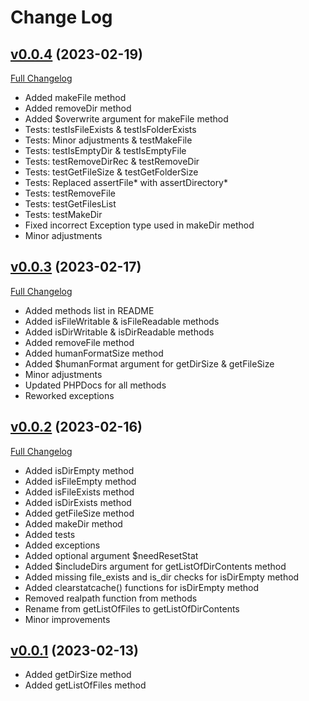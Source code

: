 # Change Log

## [v0.0.4](https://github.com/torrentpier/torrentpier/tree/v0.0.4) (2023-02-19)

[Full Changelog](https://github.com/torrentpier/torrentpier/compare/v0.0.3...v0.0.4)

- Added makeFile method
- Added removeDir method
- Added $overwrite argument for makeFile method
- Tests: testIsFileExists & testIsFolderExists
- Tests: Minor adjustments & testMakeFile
- Tests: testIsEmptyDir & testIsEmptyFile
- Tests: testRemoveDirRec & testRemoveDir
- Tests: testGetFileSize & testGetFolderSize
- Tests: Replaced assertFile* with assertDirectory*
- Tests: testRemoveFile
- Tests: testGetFilesList
- Tests: testMakeDir
- Fixed incorrect Exception type used in makeDir method
- Minor adjustments

## [v0.0.3](https://github.com/torrentpier/torrentpier/tree/v0.0.3) (2023-02-17)

[Full Changelog](https://github.com/torrentpier/torrentpier/compare/v0.0.2...v0.0.3)

- Added methods list in README
- Added isFileWritable & isFileReadable methods
- Added isDirWritable & isDirReadable methods
- Added removeFile method
- Added humanFormatSize method
- Added $humanFormat argument for getDirSize & getFileSize
- Minor adjustments
- Updated PHPDocs for all methods
- Reworked exceptions

## [v0.0.2](https://github.com/torrentpier/torrentpier/tree/v0.0.2) (2023-02-16)

[Full Changelog](https://github.com/torrentpier/torrentpier/compare/v0.0.1...v0.0.2)

- Added isDirEmpty method
- Added isFileEmpty method
- Added isFileExists method
- Added isDirExists method
- Added getFileSize method
- Added makeDir method
- Added tests
- Added exceptions
- Added optional argument $needResetStat
- Added $includeDirs argument for getListOfDirContents method
- Added missing file_exists and is_dir checks for isDirEmpty method
- Added clearstatcache() functions for isDirEmpty method
- Removed realpath function from methods
- Rename from getListOfFiles to getListOfDirContents
- Minor improvements

## [v0.0.1](https://github.com/torrentpier/torrentpier/tree/v0.0.1) (2023-02-13)

- Added getDirSize method
- Added getListOfFiles method
